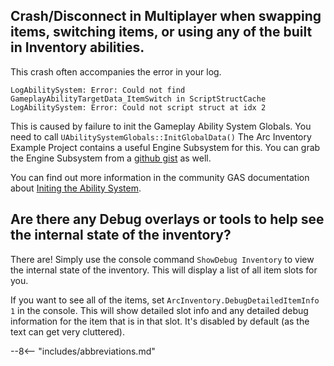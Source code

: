 

## **Crash/Disconnect in Multiplayer when swapping items, switching items, or using any of the built in Inventory abilities.** 
This crash often accompanies the error in your log.
```
LogAbilitySystem: Error: Could not find GameplayAbilityTargetData_ItemSwitch in ScriptStructCache
LogAbilitySystem: Error: Could not script struct at idx 2
```

This is caused by failure to init the Gameplay Ability System Globals.  You need to call `UAbilitySystemGlobals::InitGlobalData()`  The Arc Inventory Example Project contains a useful Engine Subsystem for this.  You can grab the Engine Subsystem from a [github gist](https://gist.github.com/RoyAwesome/d13f1c1b13d56b71e8179d879b5f65e0) as well.

You can find out more information in the community GAS documentation about [Initing the Ability System](https://github.com/tranek/GASDocumentation#concepts-asg-initglobaldata).

## **Are there any Debug overlays or tools to help see the internal state of the inventory?**
There are!  Simply use the console command `ShowDebug Inventory` to view the internal state of the inventory.  This will display a list of all item slots for you.  

If you want to see all of the items, set `ArcInventory.DebugDetailedItemInfo 1` in the console.  This will show detailed slot info and any detailed debug information for the item that is in that slot.  It's disabled by default (as the text can get very cluttered).


--8<-- "includes/abbreviations.md"